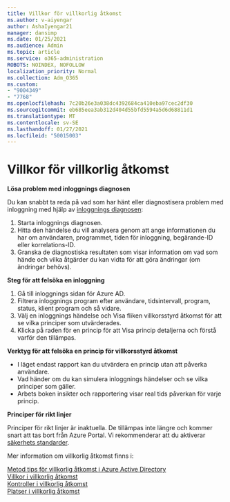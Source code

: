 ```yaml
---
title: Villkor för villkorlig åtkomst
ms.author: v-aiyengar
author: AshaIyengar21
manager: dansimp
ms.date: 01/25/2021
ms.audience: Admin
ms.topic: article
ms.service: o365-administration
ROBOTS: NOINDEX, NOFOLLOW
localization_priority: Normal
ms.collection: Adm_O365
ms.custom:
- "9004349"
- "7768"
ms.openlocfilehash: 7c20b26e3a038dc4392684ca410eba97cec2df30
ms.sourcegitcommit: eb685eea3ab312d404d55bfd5594a5d6d68811d1
ms.translationtype: MT
ms.contentlocale: sv-SE
ms.lasthandoff: 01/27/2021
ms.locfileid: "50015003"
---
```

# <a name="conditional-access-issues"></a>Villkor för villkorlig åtkomst

**Lösa problem med inloggnings diagnosen**

Du kan snabbt ta reda på vad som har hänt eller diagnostisera problem med inloggning med hjälp av [inloggnings diagnosen](https://portal.azure.com/#blade/Microsoft_AAD_IAM/ActiveDirectoryMenuBlade/diagnose/symptomId/ms_aad_dxp_signin_caDiagnoseAndSolveSummarySymptom):

1. Starta inloggnings diagnosen.
1. Hitta den händelse du vill analysera genom att ange informationen du har om användaren, programmet, tiden för inloggning, begärande-ID eller korrelations-ID.
1. Granska de diagnostiska resultaten som visar information om vad som hände och vilka åtgärder du kan vidta för att göra ändringar (om ändringar behövs).

**Steg för att felsöka en inloggning** 

1. Gå till inloggnings sidan för Azure AD.
1. Filtrera inloggnings program efter användare, tidsintervall, program, status, klient program och så vidare.
1. Välj en inloggnings händelse och Visa fliken villkorsstyrd åtkomst för att se vilka principer som utvärderades.
1. Klicka på raden för en princip för att Visa princip detaljerna och förstå varför den tillämpas.

**Verktyg för att felsöka en princip för villkorsstyrd åtkomst**

- I läget endast rapport kan du utvärdera en princip utan att påverka användare.
- Vad händer om du kan simulera inloggnings händelser och se vilka principer som gäller.
- Arbets boken insikter och rapportering visar real tids påverkan för varje princip.

**Principer för rikt linjer**

Principer för rikt linjer är inaktuella. De tillämpas inte längre och kommer snart att tas bort från Azure Portal. Vi rekommenderar att du aktiverar [säkerhets standarder](https://docs.microsoft.com/azure/active-directory/fundamentals/concept-fundamentals-security-defaults).

Mer information om villkorlig åtkomst finns i:

[Metod tips för villkorlig åtkomst i Azure Active Directory](https://docs.microsoft.com/azure/active-directory/conditional-access/best-practices)  
 [Villkor i villkorlig åtkomst](https://docs.microsoft.com/azure/active-directory/conditional-access/best-practices)  
 [Kontroller i villkorlig åtkomst](https://docs.microsoft.com/azure/active-directory/conditional-access/controls)  
 [Platser i villkorlig åtkomst](https://docs.microsoft.com/azure/active-directory/conditional-access/location-condition)

